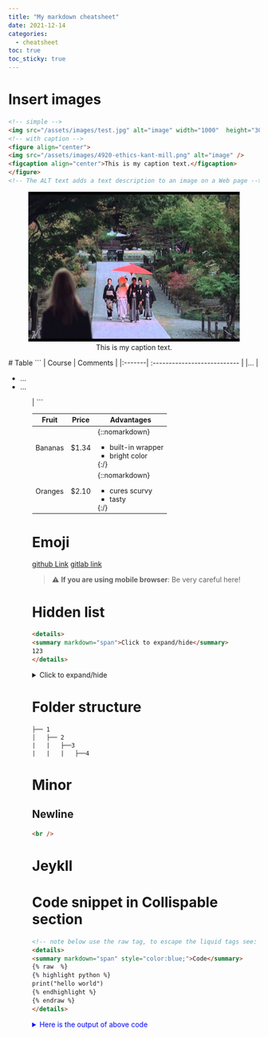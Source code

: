 ```yaml
---
title: "My markdown cheatsheet"
date: 2021-12-14
categories:
  - cheatsheet
toc: true
toc_sticky: true
---
```


# Insert images
```html
<!-- simple -->
<img src="/assets/images/test.jpg" alt="image" width="1000"  height="300" />
<!-- with caption -->
<figure align="center">
<img src="/assets/images/4920-ethics-kant-mill.png" alt="image" />
<figcaption align="center">This is my caption text.</figcaption>
</figure>
<!-- The ALT text adds a text description to an image on a Web page -->
```
<figure align="center">
<img src="/assets/images/test.jpg" alt="image" width="600" height="300" />
<figcaption align="center">This is my caption text.</figcaption>
</figure>
# Table
```
<!-- with  bullet points -->
| Course |  Comments                       |  
|:-------| :---------------------------    | 
|...     |<ul><li> ...</li><li>...</li><ul>| 
```

| Fruit   | Price  | Advantages                        |  
| ------- | ------ | --------------------------------- |  
| Bananas | $1.34  | {::nomarkdown}<ul><li>built-in wrapper</li><li>bright color</li></ul>{:/} |  
| Oranges | $2.10  | {::nomarkdown}<ul><li>cures scurvy</li><li>tasty</li></ul>{:/} |  

# Emoji
[github Link](https://gist.github.com/roachhd/1f029bd4b50b8a524f3c)
[gitlab link](https://github.com/yodamad/gitlab-emoji)
> :warning: **If you are using mobile browser**: Be very careful here!

# Hidden list
```html
<details>
<summary markdown="span">Click to expand/hide</summary>
123
</details>
```
<details>
<summary markdown="span">Click to expand/hide</summary>
123
</details>

# Folder structure
```
├── 1
│   ├── 2
|   |   ├──3
|   |   |   ├──4
```

# Minor

## Newline
```html
<br />
```

# Jeykll 

# Code snippet in Collispable section

```html
<!-- note below use the raw tag, to escape the liquid tags see:  https://stackoverflow.com/questions/3426182/how-to-escape-liquid-template-tags-->
<details>
<summary markdown="span" style="color:blue;">Code</summary>
{% raw  %}
{% highlight python %}
print("hello world")
{% endhighlight %}
{% endraw %}
</details>
```

<details>
<summary markdown="span" style="color:blue;">Here is the output of above code</summary>

{% highlight python %}
print("hello world")
{% endhighlight %}
</details>




